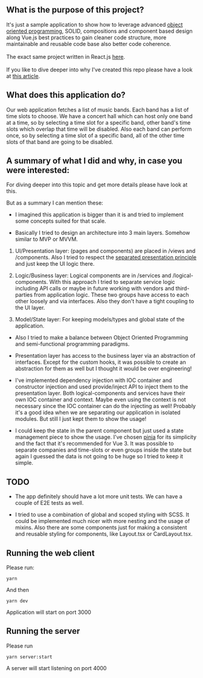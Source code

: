 ## What is the purpose of this project?

It's just a sample application to show how to leverage advanced [object oriented programming](https://developer.mozilla.org/en-US/docs/Learn/JavaScript/Objects/Object-oriented_programming), SOLID, compositions and component based design along Vue.js best practices to gain cleaner code structure, more maintainable and reusable code base also better code coherence.
<br/>
<br/>
The exact same project written in React.js [here](https://github.com/aliafsahnoudeh/react-oop-solid).
<br/>
<br/>
If you like to dive deeper into why I've created this repo please have a look at [this article](https://medium.com/@aliafsah1988/how-to-properly-use-typescript-oop-and-solid-in-modern-web-applications-e4ef88761154).

## What does this application do?

Our web application fetches a list of music bands. Each band has a list of time slots to choose. We have a concert hall which can host only one band at a time, so by selecting a time slot for a specific band, other band's time slots which overlap that time will be disabled. Also each band can perform once, so by selecting a time slot of a specific band, all of the other time slots of that band are going to be disabled.

## A summary of what I did and why, in case you were interested:

For diving deeper into this topic and get more details please have look at this.

But as a summary I can mention these:

- I imagined this application is bigger than it is and tried to implement some concepts suited for that scale.

- Basically I tried to design an architecture into 3 main layers. Somehow similar to MVP or MVVM.

1. UI/Presentation layer: (pages and components) are placed in /views and /components. Also I tried to respect the [separated presentation principle](https://martinfowler.com/eaaDev/SeparatedPresentation.html) and just keep the UI logic there.

2. Logic/Business layer: Logical components are in /services and /logical-components. With this approach I tried to separate service logic including API calls or maybe in future working with vendors and third-parties from application logic. These two groups have access to each other loosely and via interfaces. Also they don't have a tight coupling to the UI layer.

3. Model/State layer: For keeping models/types and global state of the application.

- Also I tried to make a balance between Object Oriented Programming and semi-functional programming paradigms.

- Presentation layer has access to the business layer via an abstraction of interfaces. Except for the custom hooks, it was possible to create an abstraction for them as well but I thought it would be over engineering!

- I've implemented dependency injection with IOC container and constructor injection and used provide/inject API to inject them to the presentation layer. Both logical-components and services have their own IOC container and context. Maybe even using the context is not necessary since the IOC container can do the injecting as well! Probably it's a good idea when we are separating our application in isolated modules. But still I just kept them to show the usage!

- I could keep the state in the parent component but just used a state management piece to show the usage. I've chosen [pinia](https://github.com/vuejs/pinia) for its simplicity and the fact that it's recommended for Vue 3. It was possible to separate companies and time-slots or even groups inside the state but again I guessed the data is not going to be huge so I tried to keep it simple.

## TODO

- The app definitely should have a lot more unit tests. We can have a couple of E2E tests as well.

- I tried to use a combination of global and scoped styling with SCSS. It could be implemented much nicer with more nesting and the usage of mixins. Also there are some components just for making a consistent and reusable styling for components, like Layout.tsx or CardLayout.tsx.

## Running the web client

Please run:

```
yarn
```

And then

```
yarn dev
```

Application will start on port 3000

## Running the server

Please run

```
yarn server:start
```

A server will start listening on port 4000

